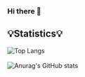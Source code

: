 ### Hi there 👋

💡Statistics💡
---
![Top Langs](https://github-readme-stats.vercel.app/api/top-langs/?username=donghoonyeom&layout=compact&theme=dark)<br/><br/> 
![Anurag's GitHub stats](https://github-readme-stats.vercel.app/api?username=donghoonyeom&show_icons=true&theme=dark)&nbsp;

<!--
**donghoonyeom/donghoonyeom** is a ✨ _special_ ✨ repository because its `README.md` (this file) appears on your GitHub profile.

Here are some ideas to get you started:

- 🔭 I’m currently working on ...
- 🌱 I’m currently learning ...
- 👯 I’m looking to collaborate on ...
- 🤔 I’m looking for help with ...
- 💬 Ask me about ...
- 📫 How to reach me: ...
- 😄 Pronouns: ...
- ⚡ Fun fact: ...
-->
